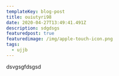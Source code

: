 ```yaml
---
templateKey: blog-post
title: ouiutyri98
date: 2020-04-27T13:49:41.491Z
description: sdgdsgs
featuredpost: true
featuredimage: /img/apple-touch-icon.png
tags:
  - ujjb
---
```

dsvgsgfdsgsd